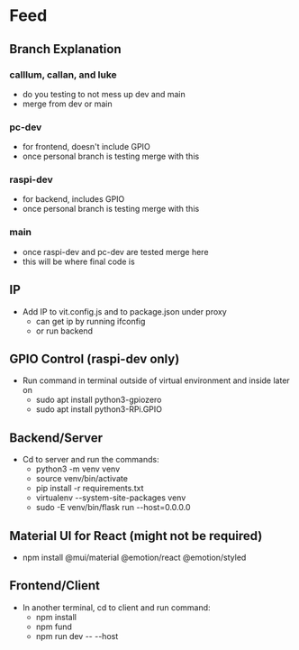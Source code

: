 # Feed 

## Branch Explanation

### calllum, callan, and luke
- do you testing to not mess up dev and main
- merge from dev or main
### pc-dev
- for frontend, doesn't include GPIO
- once personal branch is testing merge with this
### raspi-dev
- for backend, includes GPIO
- once personal branch is testing merge with this
### main
- once raspi-dev and pc-dev are tested merge here
- this will be where final code is

## IP
- Add IP to vit.config.js and to package.json under proxy
    - can get ip by running ifconfig
    - or run backend 

## GPIO Control (raspi-dev only)
- Run command in terminal outside of virtual environment and inside later on
    - sudo apt install python3-gpiozero
    - sudo apt install python3-RPi.GPIO

## Backend/Server
- Cd to server and run the commands:
    - python3 -m venv venv
    - source venv/bin/activate
    - pip install -r requirements.txt
    - virtualenv --system-site-packages venv
    - sudo -E venv/bin/flask run --host=0.0.0.0

## Material UI for React (might not be required)
- npm install @mui/material @emotion/react @emotion/styled

## Frontend/Client
- In another terminal, cd to client and run command:
    - npm install
    - npm fund
    - npm run dev -- --host  
